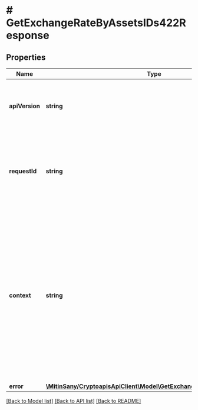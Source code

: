 # # GetExchangeRateByAssetsIDs422Response

## Properties

Name | Type | Description | Notes
------------ | ------------- | ------------- | -------------
**apiVersion** | **string** | Specifies the version of the API that incorporates this endpoint. |
**requestId** | **string** | Defines the ID of the request. The &#x60;requestId&#x60; is generated by Crypto APIs and it&#39;s unique for every request. |
**context** | **string** | In batch situations the user can use the context to correlate responses with requests. This property is present regardless of whether the response was successful or returned as an error. &#x60;context&#x60; is specified by the user. | [optional]
**error** | [**\MitinSany/CryptoapisApiClient\Model\GetExchangeRateByAssetsIDsE422**](GetExchangeRateByAssetsIDsE422.md) |  |

[[Back to Model list]](../../README.md#models) [[Back to API list]](../../README.md#endpoints) [[Back to README]](../../README.md)
